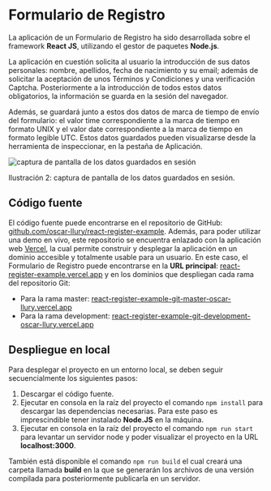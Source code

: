# Formulario de Registro
La aplicación de un Formulario de Registro ha sido desarrollada sobre el framework **React JS**, utilizando el gestor de paquetes **Node.js**.

La aplicación en cuestión solicita al usuario la introducción de sus datos personales: nombre, apellidos, fecha de nacimiento y su email; además de solicitar la aceptación de unos Términos y Condiciones y una verificación Captcha. Posteriormente a la introducción de todos estos datos obligatorios, la información se guarda en la sesión del navegador.

Además, se guardará junto a estos dos datos de marca de tiempo de envío del formulario: el valor time correspondiente a la marca de tiempo en formato UNIX y el valor date correspondiente a la marca de tiempo en formato legible UTC. Estos datos guardados pueden visualizarse desde la herramienta de inspeccionar, en la pestaña de Aplicación. 

![captura de pantalla de los datos guardados en sesión](https://github.com/oscar-llury/react-register-example/blob/master/images/datos-sesion.png)
  
  Ilustración 2: captura de pantalla de los datos guardados en sesión.

## Código fuente

El código fuente puede encontrarse en el repositorio de GitHub: [github.com/oscar-llury/react-register-example](https://github.com/oscar-llury/react-register-example). Además, para poder utilizar una demo en vivo, este repositorio se encuentra enlazado con la aplicación web [Vercel](https://vercel.com/), la cual permite construir y desplegar la aplicación en un dominio accesible y totalmente usable para un usuario. En este caso, el Formulario de Registro puede encontrarse en la **URL principal**: [react-register-example.vercel.app](https://react-register-example.vercel.app/) y en los dominios que despliegan cada rama del repositorio Git:

 - Para la rama master: [react-register-example-git-master-oscar-llury.vercel.app](https://react-register-example-git-master-oscar-llury.vercel.app/)
 - Para la rama development: [react-register-example-git-development-oscar-llury.vercel.app](https://react-register-example-git-development-oscar-llury.vercel.app/)

## Despliegue en local
 
Para desplegar el proyecto en un entorno local, se deben seguir secuencialmente los siguientes pasos:

 1. Descargar el código fuente.
 2. Ejecutar en consola en la raíz del proyecto el comando `npm install` para descargar las dependencias necesarias. Para este paso es imprescindible tener instalado **Node.JS** en la máquina.
 3. Ejecutar en consola en la raíz del proyecto el comando `npm run start` para levantar un servidor node y poder visualizar el proyecto en la URL **localhost:3000**.

También está disponible el comando `npm run build` el cual creará una carpeta llamada **build** en la que se generarán los archivos de una versión compilada para posteriormente publicarla en un servidor.
 
